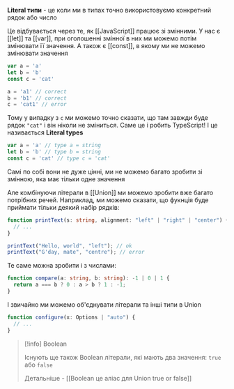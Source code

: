 **Literal типи** - це коли ми в типах точно використовуємо конкретний рядок або число

Це відбувається через те, як [[JavaScript]] працює зі змінними. У нас є [[let]] та [[var]], при оголошенні змінної в них ми можемо потім змінювати її значення. А також є [[const]], в якому ми не можемо змінювати значення

```ts
var a = 'a'
let b = 'b'
const c = 'cat'

a = 'a1' // correct
b = 'b1' // correct
c = 'cat1' // error
```

Тому у випадку з `c` ми можемо точно сказати, що там завжди буде рядок `"cat"` і він ніколи не зміниться. Саме це і робить TypeScript! І це називається **Literal types**

```ts
var a = 'a' // type a = string
let b = 'b' // type b = string
const c = 'cat' // type c = 'cat'
```

Самі по собі вони не дуже цінні, ми не можемо багато зробити зі змінною, яка має тільки одне значення

Але комбінуючи літерали в [[Union]] ми можемо зробити вже багато потрібних речей. Наприклад, ми можемо сказати, що фукнція буде приймати тільки деякий набір рядків:

```ts
function printText(s: string, alignment: "left" | "right" | "center") {
  // ...
}

printText("Hello, world", "left"); // ok
printText("G'day, mate", "centre"); // error
```

Те саме можна зробити і з числами:

```ts
function compare(a: string, b: string): -1 | 0 | 1 {
  return a === b ? 0 : a > b ? 1 : -1;
}
```

І звичайно ми можемо об'єднувати літерали та інші типи в Union

```ts
function configure(x: Options | "auto") {
  // ...
}
```

> [!info] Boolean
> 
> Існують ще також Boolean літерали, які мають два значення: `true` або `false`
> 
> Детальніше - [[Boolean це аліас для Union true or false]]



